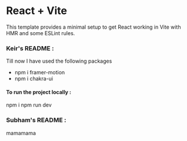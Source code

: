 # React + Vite
This template provides a minimal setup to get React working in Vite with HMR and some ESLint rules.

### Keir's README :
Till now I have used the following packages

- npm i framer-motion
- npm i chakra-ui
#### To run the project locally :
npm i
npm run dev

### Subham's README :

mamamama